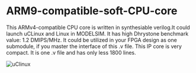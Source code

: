 # ARM9-compatible-soft-CPU-core
This ARMv4-compatible CPU core is written in synthesiable verilog.It could launch uCLinux and Linux in MODELSIM. It has high Dhrystone benchmark value: 1.2 DMIPS/MHz.  It could be utilized in your FPGA design as one submodule, if you master the interface of this .v file.  This IP core is very compact. It is one .v file and has only less 1800 lines.


![uClinux](https://github.com/risclite/ARM9-compatible-soft-CPU-core/blob/master/uclinux.jpg)
